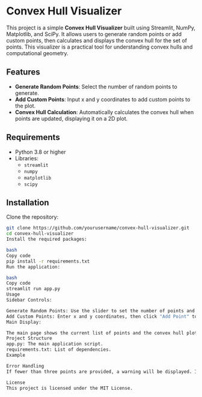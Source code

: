 # Convex Hull Visualizer

This project is a simple **Convex Hull Visualizer** built using Streamlit, NumPy, Matplotlib, and SciPy. It allows users to generate random points or add custom points, then calculates and displays the convex hull for the set of points. This visualizer is a practical tool for understanding convex hulls and computational geometry.

## Features

- **Generate Random Points**: Select the number of random points to generate.
- **Add Custom Points**: Input x and y coordinates to add custom points to the plot.
- **Convex Hull Calculation**: Automatically calculates the convex hull when points are updated, displaying it on a 2D plot.

## Requirements

- Python 3.8 or higher
- Libraries:
  - `streamlit`
  - `numpy`
  - `matplotlib`
  - `scipy`

## Installation

Clone the repository:
   ```bash
   git clone https://github.com/yourusername/convex-hull-visualizer.git
   cd convex-hull-visualizer
Install the required packages:

bash
Copy code
pip install -r requirements.txt
Run the application:

bash
Copy code
streamlit run app.py
Usage
Sidebar Controls:

Generate Random Points: Use the slider to set the number of points and click the "Generate Random Points" button.
Add Custom Points: Enter x and y coordinates, then click "Add Point" to include them in the visualization.
Main Display:

The main page shows the current list of points and the convex hull plot. The convex hull is visualized as a red outline surrounding the outermost points.
Project Structure
app.py: The main application script.
requirements.txt: List of dependencies.
Example

Error Handling
If fewer than three points are provided, a warning will be displayed. If there’s an error in calculating the convex hull, an error message will be shown.

License
This project is licensed under the MIT License.

